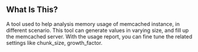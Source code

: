 What Is This?
-------------

A tool used to help analysis memory usage of memcached instance, in different scenario.
This tool can generate values in varying size, and fill up the memcached server.
With the usage report, you can fine tune the related settings like chunk_size, growth_factor.

